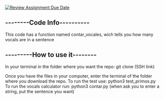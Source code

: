 [![Review Assignment Due Date](https://classroom.github.com/assets/deadline-readme-button-24ddc0f5d75046c5622901739e7c5dd533143b0c8e959d652212380cedb1ea36.svg)](https://classroom.github.com/a/95SjdgC7)

## --------Code Info----------
This code has a function named contar_vocales, wich tells you how many vocals are in a sentence

## ---------How to use it--------

In your terminal in the folder where you want the repo: git clone (SSH link)

Once you have the files in your computer, enter the terminal of the folder where you download the repo.
To run the test use: python3 test_primos.py
To run the vocals calculator run: python3 contar.py (when ask you to enter a string, put the sentence you want)